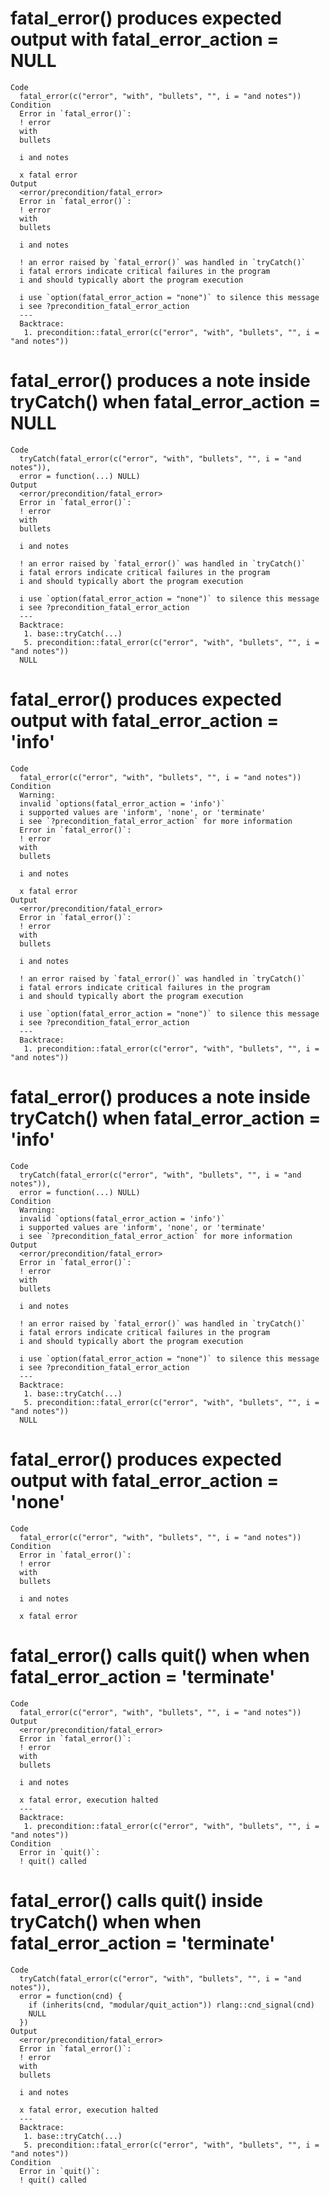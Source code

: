 # fatal_error() produces expected output with fatal_error_action = NULL

    Code
      fatal_error(c("error", "with", "bullets", "", i = "and notes"))
    Condition
      Error in `fatal_error()`:
      ! error
      with
      bullets
      
      i and notes
      
      x fatal error
    Output
      <error/precondition/fatal_error>
      Error in `fatal_error()`:
      ! error
      with
      bullets
      
      i and notes
      
      ! an error raised by `fatal_error()` was handled in `tryCatch()`
      i fatal errors indicate critical failures in the program
      i and should typically abort the program execution
      
      i use `option(fatal_error_action = "none")` to silence this message
      i see ?precondition_fatal_error_action
      ---
      Backtrace:
       1. precondition::fatal_error(c("error", "with", "bullets", "", i = "and notes"))

# fatal_error() produces a note inside tryCatch() when fatal_error_action = NULL

    Code
      tryCatch(fatal_error(c("error", "with", "bullets", "", i = "and notes")),
      error = function(...) NULL)
    Output
      <error/precondition/fatal_error>
      Error in `fatal_error()`:
      ! error
      with
      bullets
      
      i and notes
      
      ! an error raised by `fatal_error()` was handled in `tryCatch()`
      i fatal errors indicate critical failures in the program
      i and should typically abort the program execution
      
      i use `option(fatal_error_action = "none")` to silence this message
      i see ?precondition_fatal_error_action
      ---
      Backtrace:
       1. base::tryCatch(...)
       5. precondition::fatal_error(c("error", "with", "bullets", "", i = "and notes"))
      NULL

# fatal_error() produces expected output with fatal_error_action = 'info'

    Code
      fatal_error(c("error", "with", "bullets", "", i = "and notes"))
    Condition
      Warning:
      invalid `options(fatal_error_action = 'info')`
      i supported values are 'inform', 'none', or 'terminate'
      i see `?precondition_fatal_error_action` for more information
      Error in `fatal_error()`:
      ! error
      with
      bullets
      
      i and notes
      
      x fatal error
    Output
      <error/precondition/fatal_error>
      Error in `fatal_error()`:
      ! error
      with
      bullets
      
      i and notes
      
      ! an error raised by `fatal_error()` was handled in `tryCatch()`
      i fatal errors indicate critical failures in the program
      i and should typically abort the program execution
      
      i use `option(fatal_error_action = "none")` to silence this message
      i see ?precondition_fatal_error_action
      ---
      Backtrace:
       1. precondition::fatal_error(c("error", "with", "bullets", "", i = "and notes"))

# fatal_error() produces a note inside tryCatch() when fatal_error_action = 'info'

    Code
      tryCatch(fatal_error(c("error", "with", "bullets", "", i = "and notes")),
      error = function(...) NULL)
    Condition
      Warning:
      invalid `options(fatal_error_action = 'info')`
      i supported values are 'inform', 'none', or 'terminate'
      i see `?precondition_fatal_error_action` for more information
    Output
      <error/precondition/fatal_error>
      Error in `fatal_error()`:
      ! error
      with
      bullets
      
      i and notes
      
      ! an error raised by `fatal_error()` was handled in `tryCatch()`
      i fatal errors indicate critical failures in the program
      i and should typically abort the program execution
      
      i use `option(fatal_error_action = "none")` to silence this message
      i see ?precondition_fatal_error_action
      ---
      Backtrace:
       1. base::tryCatch(...)
       5. precondition::fatal_error(c("error", "with", "bullets", "", i = "and notes"))
      NULL

# fatal_error() produces expected output with fatal_error_action = 'none'

    Code
      fatal_error(c("error", "with", "bullets", "", i = "and notes"))
    Condition
      Error in `fatal_error()`:
      ! error
      with
      bullets
      
      i and notes
      
      x fatal error

# fatal_error() calls quit() when when fatal_error_action = 'terminate'

    Code
      fatal_error(c("error", "with", "bullets", "", i = "and notes"))
    Output
      <error/precondition/fatal_error>
      Error in `fatal_error()`:
      ! error
      with
      bullets
      
      i and notes
      
      x fatal error, execution halted
      ---
      Backtrace:
       1. precondition::fatal_error(c("error", "with", "bullets", "", i = "and notes"))
    Condition
      Error in `quit()`:
      ! quit() called

# fatal_error() calls quit() inside tryCatch() when when fatal_error_action = 'terminate'

    Code
      tryCatch(fatal_error(c("error", "with", "bullets", "", i = "and notes")),
      error = function(cnd) {
        if (inherits(cnd, "modular/quit_action")) rlang::cnd_signal(cnd)
        NULL
      })
    Output
      <error/precondition/fatal_error>
      Error in `fatal_error()`:
      ! error
      with
      bullets
      
      i and notes
      
      x fatal error, execution halted
      ---
      Backtrace:
       1. base::tryCatch(...)
       5. precondition::fatal_error(c("error", "with", "bullets", "", i = "and notes"))
    Condition
      Error in `quit()`:
      ! quit() called

